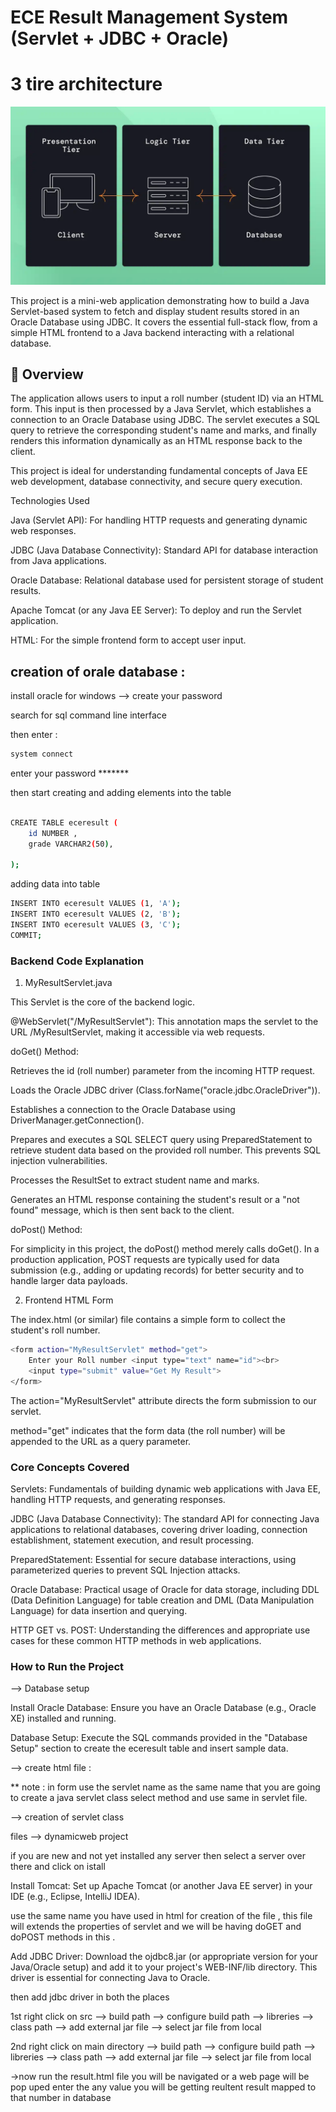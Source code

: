 # ECE Result Management System (Servlet + JDBC + Oracle)

# 3 tire architecture 

<img src = "blog-3-tier-application.webp" >

This project is a mini-web application demonstrating how to build a Java Servlet-based system to fetch and display student results stored in an Oracle Database using JDBC. It covers the essential full-stack flow, from a simple HTML frontend to a Java backend interacting with a relational database.

## 🚀 Overview

The application allows users to input a roll number (student ID) via an HTML form. This input is then processed by a Java Servlet, which establishes a connection to an Oracle Database using JDBC. The servlet executes a SQL query to retrieve the corresponding student's name and marks, and finally renders this information dynamically as an HTML response back to the client.

This project is ideal for understanding fundamental concepts of Java EE web development, database connectivity, and secure query execution.


Technologies Used

Java (Servlet API): For handling HTTP requests and generating dynamic web responses.

JDBC (Java Database Connectivity): Standard API for database interaction from Java applications.

Oracle Database: Relational database used for persistent storage of student results.

Apache Tomcat (or any Java EE Server): To deploy and run the Servlet application.

HTML: For the simple frontend form to accept user input.

## creation of orale database :

install oracle for windows  --> create your password 

search for sql command line interface 

then enter :

```bash
system connect
```

enter your password *******

then start creating and adding elements into the table 

```bash

CREATE TABLE eceresult (
    id NUMBER ,
    grade VARCHAR2(50),
   
);
```
adding data into table 
```bash
INSERT INTO eceresult VALUES (1, 'A');
INSERT INTO eceresult VALUES (2, 'B');
INSERT INTO eceresult VALUES (3, 'C');
COMMIT;

```

### Backend Code Explanation

1. MyResultServlet.java

This Servlet is the core of the backend logic.

@WebServlet("/MyResultServlet"): This annotation maps the servlet to the URL /MyResultServlet, making it accessible via web requests.

doGet() Method:

Retrieves the id (roll number) parameter from the incoming HTTP request.

Loads the Oracle JDBC driver (Class.forName("oracle.jdbc.OracleDriver")).

Establishes a connection to the Oracle Database using DriverManager.getConnection().

Prepares and executes a SQL SELECT query using PreparedStatement to retrieve student data based on the provided roll number. This prevents SQL injection vulnerabilities.

Processes the ResultSet to extract student name and marks.

Generates an HTML response containing the student's result or a "not found" message, which is then sent back to the client.

doPost() Method:

For simplicity in this project, the doPost() method merely calls doGet(). In a production application, POST requests are typically used for data submission (e.g., adding or updating records) for better security and to handle larger
data payloads.

2. Frontend HTML Form
   
The index.html (or similar) file contains a simple form to collect the student's roll number.

```bash
<form action="MyResultServlet" method="get">
    Enter your Roll number <input type="text" name="id"><br>
    <input type="submit" value="Get My Result">
</form>
```

The action="MyResultServlet" attribute directs the form submission to our servlet.

method="get" indicates that the form data (the roll number) will be appended to the URL as a query parameter.

### Core Concepts Covered

Servlets: Fundamentals of building dynamic web applications with Java EE, handling HTTP requests, and generating responses.

JDBC (Java Database Connectivity): The standard API for connecting Java applications to relational databases, covering driver loading, connection establishment, statement execution, and result processing.

PreparedStatement: Essential for secure database interactions, using parameterized queries to prevent SQL Injection attacks.

Oracle Database: Practical usage of Oracle for data storage, including DDL (Data Definition Language) for table creation and DML (Data Manipulation Language) for data insertion and querying.

HTTP GET vs. POST: Understanding the differences and appropriate use cases for these common HTTP methods in web applications.

### How to Run the Project

--> Database setup 

Install Oracle Database: Ensure you have an Oracle Database (e.g., Oracle XE) installed and running.

Database Setup: Execute the SQL commands provided in the "Database Setup" section to create the eceresult table and insert sample data.

--> create html file :

** note : in form use the servlet name as the same name that you are going to create a java servlet class 
select method and use same in servlet file. 

--> creation of servlet class 

files --> dynamicweb project

if you are new and not yet installed any server then select a server over there and click on istall

Install Tomcat: Set up Apache Tomcat (or another Java EE server) in your IDE (e.g., Eclipse, IntelliJ IDEA).

use the same name you have used in html for creation of the file , this file will extends the properties of servlet and we will be having doGET and doPOST methods in this .

Add JDBC Driver: Download the ojdbc8.jar (or appropriate version for your Java/Oracle setup) and add it to your project's WEB-INF/lib directory. This driver is essential for connecting Java to Oracle.

then add jdbc driver in both the places 

1st right click on src --> build path --> configure build path --> libreries --> class path --> add external jar file --> select jar file from local 

2nd right click on main directory --> build path --> configure build path --> libreries --> class path --> add external jar file --> select jar file from local 

->now run the result.html file you will be navigated or a web page will be pop uped enter the any value you will be getting reultent result mapped to that number in database 


